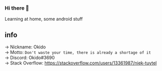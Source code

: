 ### Hi there 👋
Learning at home, some android stuff

## info
-> Nickname: Okido  
-> Motto: `Don't waste your time, there is already a shortage of it`  
-> Discord: Okido#3690  
-> Stack Overflow: https://stackoverflow.com/users/13361987/niek-tuytel  

<!--
**niektuytel/niektuytel** is a ✨ _special_ ✨ repository because its `README.md` (this file) appears on your GitHub profile.

Here are some ideas to get you started:


- 🌱 I’m currently learning ...
- 👯 I’m looking to collaborate on ...
- 🤔 I’m looking for help with ...
- 💬 Ask me about ...
- 📫 How to reach me: ...
- 😄 Pronouns: ...
- ⚡ Fun fact: ...
-->
